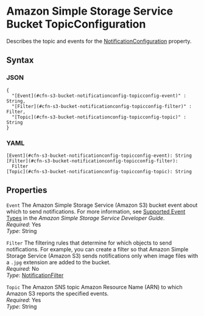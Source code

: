 # Amazon Simple Storage Service Bucket TopicConfiguration<a name="aws-properties-s3-bucket-notificationconfig-topicconfig"></a>

Describes the topic and events for the [NotificationConfiguration](aws-properties-s3-bucket-notificationconfig.md) property\.

## Syntax<a name="w13ab1c21c10d204c13d166b5"></a>

### JSON<a name="aws-properties-s3-bucket-notificationconfig-topicconfig-syntax.json"></a>

```
{
  "[Event](#cfn-s3-bucket-notificationconfig-topicconfig-event)" : String,
  "[Filter](#cfn-s3-bucket-notificationconfig-topicconfig-filter)" : Filter,
  "[Topic](#cfn-s3-bucket-notificationconfig-topicconfig-topic)" : String 
}
```

### YAML<a name="aws-properties-s3-bucket-notificationconfig-topicconfig-syntax.yaml"></a>

```
[Event](#cfn-s3-bucket-notificationconfig-topicconfig-event): String
[Filter](#cfn-s3-bucket-notificationconfig-topicconfig-filter):
  Filter
[Topic](#cfn-s3-bucket-notificationconfig-topicconfig-topic): String
```

## Properties<a name="w13ab1c21c10d204c13d166b7"></a>

`Event`  <a name="cfn-s3-bucket-notificationconfig-topicconfig-event"></a>
The Amazon Simple Storage Service \(Amazon S3\) bucket event about which to send notifications\. For more information, see [Supported Event Types](https://docs.aws.amazon.com/AmazonS3/latest/dev/NotificationHowTo.html) in the *Amazon Simple Storage Service Developer Guide*\.  
*Required*: Yes  
*Type*: String

`Filter`  <a name="cfn-s3-bucket-notificationconfig-topicconfig-filter"></a>
The filtering rules that determine for which objects to send notifications\. For example, you can create a filter so that Amazon Simple Storage Service \(Amazon S3\) sends notifications only when image files with a `.jpg` extension are added to the bucket\.  
*Required*: No  
*Type*: [NotificationFilter](aws-properties-s3-bucket-notificationconfiguration-config-filter.md)

`Topic`  <a name="cfn-s3-bucket-notificationconfig-topicconfig-topic"></a>
The Amazon SNS topic Amazon Resource Name \(ARN\) to which Amazon S3 reports the specified events\.  
*Required*: Yes  
*Type*: String